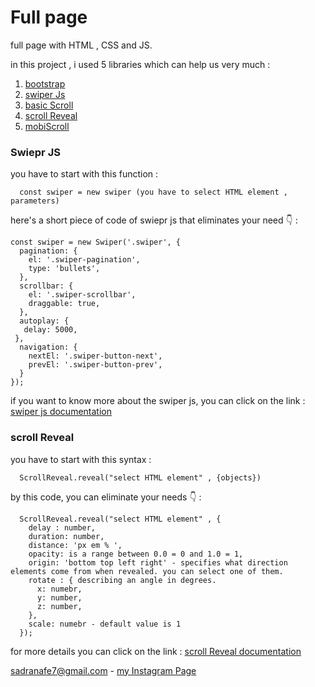 # Full page
full page with HTML , CSS and JS.

in this project , i used 5 libraries which can help us very much : 
1) [bootstrap](https://getbootstrap.com/)
2) [swiper Js](https://swiperjs.com)
3) [basic Scroll](https://github.com/electerious/basicScroll)
4) [scroll Reveal](https://scrollrevealjs.org/)
5) [mobiScroll](https://demo.mobiscroll.com/)

### Swiepr JS
you have to start with this function : 
  ```
    const swiper = new swiper (you have to select HTML element , parameters)
  ```
  here's a short piece of code of swiepr js that eliminates your need :point_down: :
```
const swiper = new Swiper('.swiper', {
  pagination: {
    el: '.swiper-pagination',
    type: 'bullets',
  },
  scrollbar: {
    el: '.swiper-scrollbar',
    draggable: true,
  }, 
  autoplay: {
   delay: 5000,
 },
  navigation: {
    nextEl: '.swiper-button-next',
    prevEl: '.swiper-button-prev',
  }  
});
```
if you want to know more about the swiper js, you can click on the link : [swiper js documentation](https://swiperjs.com/swiper-api)

### scroll Reveal
you have to start with this syntax : 
```
  ScrollReveal.reveal("select HTML element" , {objects})
```
by this code, you can eliminate your needs :point_down:	: 

  ```
    ScrollReveal.reveal("select HTML element" , {
      delay : number,
      duration: number,
      distance: 'px em % ',
      opacity: is a range between 0.0 = 0 and 1.0 = 1,
      origin: 'bottom top left right' - specifies what direction elements come from when revealed. you can select one of them.
      rotate : { describing an angle in degrees.
        x: numebr,
        y: number,
        z: number,
      },
      scale: numebr - default value is 1
    });
  ```
  for more details you can click on the link : [scroll Reveal documentation](https://scrollrevealjs.org/api/reveal.html)

sadranafe7@gmail.com - [my Instagram Page](https://www.instagram.com/sadra_nafe/?r=nametag)


